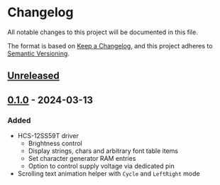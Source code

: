 # Changelog

All notable changes to this project will be documented in this file.

The format is based on [Keep a Changelog](https://keepachangelog.com/en/1.1.0/),
and this project adheres to [Semantic Versioning](https://semver.org/spec/v2.0.0.html).

## [Unreleased]

## [0.1.0] - 2024-03-13

### Added
  - HCS-12SS59T driver
    - Brightness control
    - Display strings, chars and arbitrary font table items
    - Set character generator RAM entries
    - Option to control supply voltage via dedicated pin
  - Scrolling text animation helper with `Cycle` and `LeftRight` mode

[Unreleased]: https://github.com/embediver/hcs-12ss59t-rs/tree/master
[0.1.0]: https://github.com/embediver/hcs-12ss59t-rs/tree/v0.1.0
